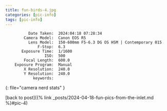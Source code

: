 ```yaml
---
title: fun-birds-4.jpg
categories: [pic-info]
tags: [pic-info]
---
```


```text
          Date Taken:  2024:04:18 07:28:34
        Camera Model:  Canon EOS R5
          Lens Model:  150-600mm F5-6.3 DG OS HSM | Contemporary 015
              F-Stop:  6.3
       Exposure Time:  1/1600
                 ISO:  500
        Focal Length:  600.0
    Exposure Program:  Manual
        X Resolution:  240.0
        Y Resolution:  240.0
            keywords:  
```
{: file="camera nerd stats" }

[back to post]({% link _posts/2024-04-18-fun-pics-from-the-inlet.md %}#pic-4)